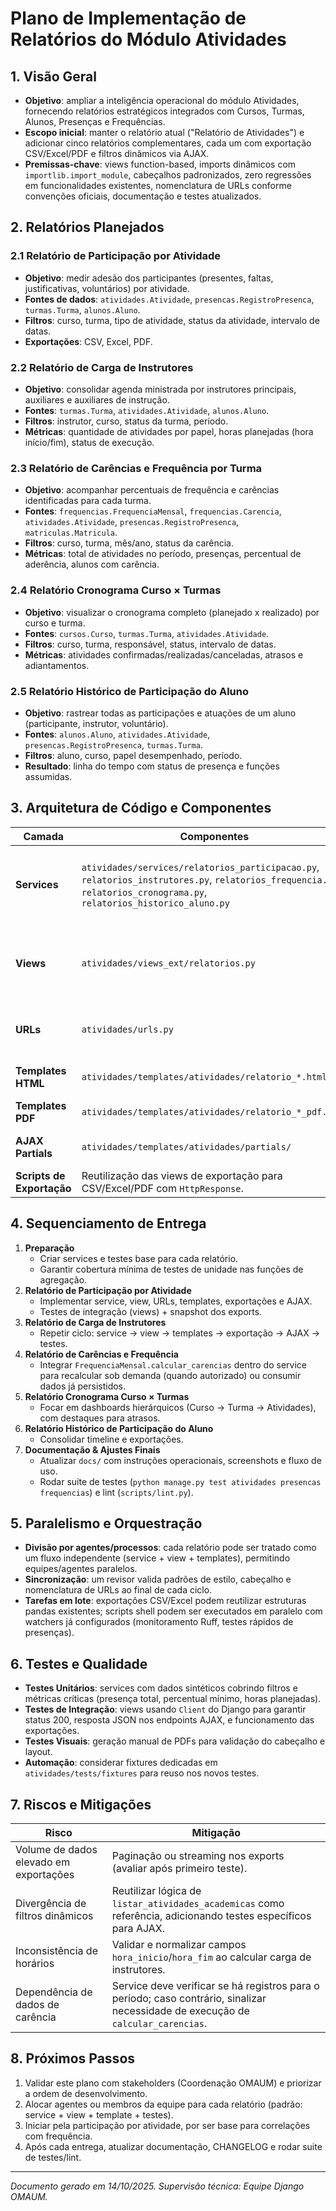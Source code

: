 # Plano de Implementação de Relatórios do Módulo Atividades

## 1. Visão Geral
- **Objetivo**: ampliar a inteligência operacional do módulo Atividades, fornecendo relatórios estratégicos integrados com Cursos, Turmas, Alunos, Presenças e Frequências.
- **Escopo inicial**: manter o relatório atual ("Relatório de Atividades") e adicionar cinco relatórios complementares, cada um com exportação CSV/Excel/PDF e filtros dinâmicos via AJAX.
- **Premissas-chave**: views function-based, imports dinâmicos com `importlib.import_module`, cabeçalhos padronizados, zero regressões em funcionalidades existentes, nomenclatura de URLs conforme convenções oficiais, documentação e testes atualizados.

## 2. Relatórios Planejados
### 2.1 Relatório de Participação por Atividade
- **Objetivo**: medir adesão dos participantes (presentes, faltas, justificativas, voluntários) por atividade.
- **Fontes de dados**: `atividades.Atividade`, `presencas.RegistroPresenca`, `turmas.Turma`, `alunos.Aluno`.
- **Filtros**: curso, turma, tipo de atividade, status da atividade, intervalo de datas.
- **Exportações**: CSV, Excel, PDF.

### 2.2 Relatório de Carga de Instrutores
- **Objetivo**: consolidar agenda ministrada por instrutores principais, auxiliares e auxiliares de instrução.
- **Fontes**: `turmas.Turma`, `atividades.Atividade`, `alunos.Aluno`.
- **Filtros**: instrutor, curso, status da turma, período.
- **Métricas**: quantidade de atividades por papel, horas planejadas (hora início/fim), status de execução.

### 2.3 Relatório de Carências e Frequência por Turma
- **Objetivo**: acompanhar percentuais de frequência e carências identificadas para cada turma.
- **Fontes**: `frequencias.FrequenciaMensal`, `frequencias.Carencia`, `atividades.Atividade`, `presencas.RegistroPresenca`, `matriculas.Matricula`.
- **Filtros**: curso, turma, mês/ano, status da carência.
- **Métricas**: total de atividades no período, presenças, percentual de aderência, alunos com carência.

### 2.4 Relatório Cronograma Curso × Turmas
- **Objetivo**: visualizar o cronograma completo (planejado x realizado) por curso e turma.
- **Fontes**: `cursos.Curso`, `turmas.Turma`, `atividades.Atividade`.
- **Filtros**: curso, turma, responsável, status, intervalo de datas.
- **Métricas**: atividades confirmadas/realizadas/canceladas, atrasos e adiantamentos.

### 2.5 Relatório Histórico de Participação do Aluno
- **Objetivo**: rastrear todas as participações e atuações de um aluno (participante, instrutor, voluntário).
- **Fontes**: `alunos.Aluno`, `atividades.Atividade`, `presencas.RegistroPresenca`, `turmas.Turma`.
- **Filtros**: aluno, curso, papel desempenhado, período.
- **Resultado**: linha do tempo com status de presença e funções assumidas.

## 3. Arquitetura de Código e Componentes
| Camada | Componentes | Descrição |
| --- | --- | --- |
| **Services** | `atividades/services/relatorios_participacao.py`, `relatorios_instrutores.py`, `relatorios_frequencia.py`, `relatorios_cronograma.py`, `relatorios_historico_aluno.py` | Cada arquivo conterá funções puras que consultam os modelos via imports dinâmicos, agregam métricas e retornam estruturas prontas para renderização/exportação. |
| **Views** | `atividades/views_ext/relatorios.py` | Adição de views para os novos relatórios e exportadores (`relatorio_*`, `exportar_*_<formato>`), mantendo cabeçalho padrão (`_cabecalho_relatorio`). |
| **URLs** | `atividades/urls.py` | Rotas nomeadas seguindo o padrão corporativo (ex.: `relatorio_participacao_atividades`, `exportar_participacao_csv`). |
| **Templates HTML** | `atividades/templates/atividades/relatorio_*.html` | Estendem `base_relatorio.html`, incluem filtros dinâmicos e tabelas responsivas. |
| **Templates PDF** | `atividades/templates/atividades/relatorio_*_pdf.html` | Mantêm tipografia 12 pt/10 pt/9 pt, cabeçalho flex (subtítulo + data). |
| **AJAX Partials** | `atividades/templates/atividades/partials/` | Includes para tabelas e selects, garantindo comportamento sem recarregar a página. |
| **Scripts de Exportação** | Reutilização das views de exportação para CSV/Excel/PDF com `HttpResponse`. |

## 4. Sequenciamento de Entrega
1. **Preparação**
   - Criar services e testes base para cada relatório.
   - Garantir cobertura mínima de testes de unidade nas funções de agregação.
2. **Relatório de Participação por Atividade**
   - Implementar service, view, URLs, templates, exportações e AJAX.
   - Testes de integração (views) + snapshot dos exports.
3. **Relatório de Carga de Instrutores**
   - Repetir ciclo: service → view → templates → exportação → AJAX → testes.
4. **Relatório de Carências e Frequência**
   - Integrar `FrequenciaMensal.calcular_carencias` dentro do service para recalcular sob demanda (quando autorizado) ou consumir dados já persistidos.
5. **Relatório Cronograma Curso × Turmas**
   - Focar em dashboards hierárquicos (Curso → Turma → Atividades), com destaques para atrasos.
6. **Relatório Histórico de Participação do Aluno**
   - Consolidar timeline e exportações.
7. **Documentação & Ajustes Finais**
   - Atualizar `docs/` com instruções operacionais, screenshots e fluxo de uso.
   - Rodar suíte de testes (`python manage.py test atividades presencas frequencias`) e lint (`scripts/lint.py`).

## 5. Paralelismo e Orquestração
- **Divisão por agentes/processos**: cada relatório pode ser tratado como um fluxo independente (service + view + templates), permitindo equipes/agentes paralelos.
- **Sincronização**: um revisor valida padrões de estilo, cabeçalho e nomenclatura de URLs ao final de cada ciclo.
- **Tarefas em lote**: exportações CSV/Excel podem reutilizar estruturas pandas existentes; scripts shell podem ser executados em paralelo com watchers já configurados (monitoramento Ruff, testes rápidos de presenças).

## 6. Testes e Qualidade
- **Testes Unitários**: services com dados sintéticos cobrindo filtros e métricas críticas (presença total, percentual mínimo, horas planejadas).
- **Testes de Integração**: views usando `Client` do Django para garantir status 200, resposta JSON nos endpoints AJAX, e funcionamento das exportações.
- **Testes Visuais**: geração manual de PDFs para validação do cabeçalho e layout.
- **Automação**: considerar fixtures dedicadas em `atividades/tests/fixtures` para reuso nos novos testes.

## 7. Riscos e Mitigações
| Risco | Mitigação |
| --- | --- |
| Volume de dados elevado em exportações | Paginação ou streaming nos exports (avaliar após primeiro teste). |
| Divergência de filtros dinâmicos | Reutilizar lógica de `listar_atividades_academicas` como referência, adicionando testes específicos para AJAX. |
| Inconsistência de horários | Validar e normalizar campos `hora_inicio`/`hora_fim` ao calcular carga de instrutores. |
| Dependência de dados de carência | Service deve verificar se há registros para o período; caso contrário, sinalizar necessidade de execução de `calcular_carencias`. |

## 8. Próximos Passos
1. Validar este plano com stakeholders (Coordenação OMAUM) e priorizar a ordem de desenvolvimento.
2. Alocar agentes ou membros da equipe para cada relatório (padrão: service + view + template + testes).
3. Iniciar pela participação por atividade, por ser base para correlações com frequência.
4. Após cada entrega, atualizar documentação, CHANGELOG e rodar suite de testes/lint.

---
*Documento gerado em 14/10/2025. Supervisão técnica: Equipe Django OMAUM.*
